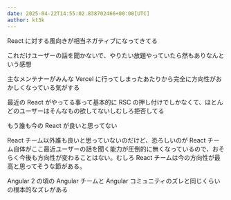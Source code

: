 ```yaml
---
date: 2025-04-22T14:55:02.838702466+00:00[UTC]
author: kt3k
---
```

React に対する風向きが相当ネガティブになってきてる

これだけユーザーの話を聞かないで、やりたい放題やっていたら然もありなんという感想

主なメンテナーがみんな Vercel に行ってしまったあたりから完全に方向性がおかしくなっている気がする

最近の React がやってる事って基本的に RSC の押し付けでしかなくて、ほとんどのユーザーはそんなもの欲してないしむしろ拒否してる

もう誰も今の React が良いと思ってない

React チーム以外誰も良いと思っていないのだけど、恐ろしいのが React チーム自体がここ最近ユーザーの話を聞く能力が圧倒的に無くなっているので、おそらく今後も方向性が変わることはない。むしろ React チームは今の方向性が最高と思ってそうな節がある。

Angular 2 の頃の Angular チームと Angular コミュニティのズレと同じくらいの根本的なズレがある
